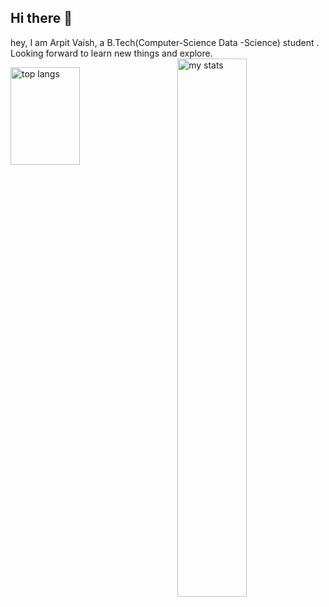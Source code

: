 ## Hi there 👋
hey, I am Arpit Vaish, a B.Tech(Computer-Science Data -Science) student . Looking forward to learn new things and explore.
<img alt="my stats" align="right" width="47%" src="https://github-readme-stats.vercel.app/api?username=apricotarpit&show_icons=true&theme=default"/>

<img alt="top langs" align="left" width="47%" height="20%" src="https://github-readme-stats.vercel.app/api/top-langs/?username=apricotarpit&layout=compact"/>

<!--
**apricotarpit/apricotarpit** is a ✨ _special_ ✨ repository because its `README.md` (this file) appears on your GitHub profile.

Here are some ideas to get you started:

- 🔭 I’m currently working on ...
- 🌱 I’m currently learning ...
- 👯 I’m looking to collaborate on ...
- 🤔 I’m looking for help with ...
- 💬 Ask me about ...
- 📫 How to reach me: ...
- 😄 Pronouns: ...
- ⚡ Fun fact: ...
-->
